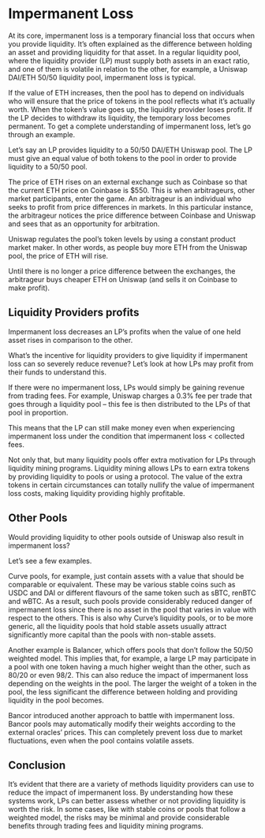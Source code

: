 # Impermanent Loss

At its core, impermanent loss is a temporary financial loss that occurs when you provide liquidity. It’s often explained as the difference between holding an asset and providing liquidity for that asset. In a regular liquidity pool, where the liquidity provider (LP) must supply both assets in an exact ratio, and one of them is volatile in relation to the other, for example, a Uniswap DAI/ETH 50/50 liquidity pool, impermanent loss is typical.

If the value of ETH increases, then the pool has to depend on individuals who will ensure that the price of tokens in the pool reflects what it’s actually worth. When the token’s value goes up, the liquidity provider loses profit. If the LP decides to withdraw its liquidity, the temporary loss becomes permanent. To get a complete understanding of impermanent loss, let’s go through an example.

Let’s say an LP provides liquidity to a 50/50 DAI/ETH Uniswap pool. The LP must give an equal value of both tokens to the pool in order to provide liquidity to a 50/50 pool.


The price of ETH rises on an external exchange such as Coinbase so that the current ETH price on Coinbase is $550. This is when arbitrageurs, other market participants, enter the game. An arbitrageur is an individual who seeks to profit from price differences in markets. In this particular instance, the arbitrageur notices the price difference between Coinbase and Uniswap and sees that as an opportunity for arbitration.

Uniswap regulates the pool’s token levels by using a constant product market maker. In other words, as people buy more ETH from the Uniswap pool, the price of ETH will rise.

Until there is no longer a price difference between the exchanges, the arbitrageur buys cheaper ETH on Uniswap (and sells it on Coinbase to make profit).

## Liquidity Providers profits

Impermanent loss decreases an LP’s profits when the value of one held asset rises in comparison to the other.

What’s the incentive for liquidity providers to give liquidity if impermanent loss can so severely reduce revenue? Let’s look at how LPs may profit from their funds to understand this.

If there were no impermanent loss, LPs would simply be gaining revenue from trading fees. For example, Uniswap charges a 0.3% fee per trade that goes through a liquidity pool – this fee is then distributed to the LPs of that pool in proportion.

This means that the LP can still make money even when experiencing impermanent loss under the condition that impermanent loss < collected fees.

Not only that, but many liquidity pools offer extra motivation for LPs through liquidity mining programs. Liquidity mining allows LPs to earn extra tokens by providing liquidity to pools or using a protocol. The value of the extra tokens in certain circumstances can totally nullify the value of impermanent loss costs, making liquidity providing highly profitable. 

## Other Pools

Would providing liquidity to other pools outside of Uniswap also result in impermanent loss?

Let’s see a few examples.




Curve pools, for example, just contain assets with a value that should be comparable or equivalent. These may be various stable coins such as USDC and DAI or different flavours of the same token such as sBTC, renBTC and wBTC. As a result, such pools provide considerably reduced danger of impermanent loss since there is no asset in the pool that varies in value with respect to the others. This is also why Curve’s liquidity pools, or to be more generic, all the liquidity pools that hold stable assets usually attract significantly more capital than the pools with non-stable assets. 

Another example is Balancer, which offers pools that don’t follow the 50/50 weighted model. This implies that, for example, a large LP may participate in a pool with one token having a much higher weight than the other, such as 80/20 or even 98/2. This can also reduce the impact of impermanent loss depending on the weights in the pool. The larger the weight of a token in the pool, the less significant the difference between holding and providing liquidity in the pool becomes.

Bancor introduced another approach to battle with impermanent loss. Bancor pools may automatically modify their weights according to the external oracles’ prices. This can completely prevent loss due to market fluctuations, even when the pool contains volatile assets.

## Conclusion

It’s evident that there are a variety of methods liquidity providers can use to reduce the impact of impermanent loss. By understanding how these systems work, LPs can better assess whether or not providing liquidity is worth the risk. In some cases, like with stable coins or pools that follow a weighted model, the risks may be minimal and provide considerable benefits through trading fees and liquidity mining programs.
